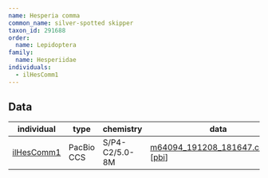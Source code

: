 ```yaml
---
name: Hesperia comma
common_name: silver-spotted skipper
taxon_id: 291688
order:
  name: Lepidoptera
family:
  name: Hesperiidae
individuals:
  - ilHesComm1
---
```


## Data

| individual | type       | chemistry      | data |
| ---------- | ---------- | -------------- | ---- |
| [ilHesComm1](../individuals/ilHesComm1.md) | PacBio CCS | S/P4-C2/5.0-8M | [m64094_191208_181647.ccs.bam](https://darwin.cog.sanger.ac.uk/insects/Hesperia_comma/ilHesComm1/genomic_data/pacbio/m64094_191208_181647.ccs.bam) [[pbi](https://darwin.cog.sanger.ac.uk/insects/Hesperia_comma/ilHesComm1/genomic_data/pacbio/m64094_191208_181647.ccs.bam.pbi)]|
